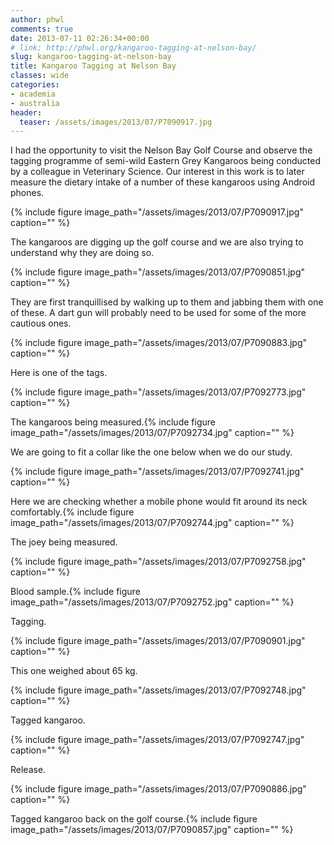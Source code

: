 ```yaml
---
author: phwl
comments: true
date: 2013-07-11 02:26:34+00:00
# link: http://phwl.org/kangaroo-tagging-at-nelson-bay/
slug: kangaroo-tagging-at-nelson-bay
title: Kangaroo Tagging at Nelson Bay
classes: wide
categories:
- academia
- australia
header:
  teaser: /assets/images/2013/07/P7090917.jpg
---
```


I had the opportunity to visit the Nelson Bay Golf Course and observe the tagging programme of semi-wild Eastern Grey Kangaroos being conducted by a colleague in Veterinary Science. Our interest in this work is to later measure the dietary intake of a number of these kangaroos using Android phones.

{% include figure image_path="/assets/images/2013/07/P7090917.jpg" caption="" %}

The kangaroos are digging up the golf course and we are also trying to understand why they are doing so.

{% include figure image_path="/assets/images/2013/07/P7090851.jpg" caption="" %}

They are first tranquillised by walking up to them and jabbing them with one of these. A dart gun will probably need to be used for some of the more cautious ones.

{% include figure image_path="/assets/images/2013/07/P7090883.jpg" caption="" %}

Here is one of the tags.

{% include figure image_path="/assets/images/2013/07/P7092773.jpg" caption="" %}

The kangaroos being measured.{% include figure image_path="/assets/images/2013/07/P7092734.jpg" caption="" %}

We are going to fit a collar like the one below when we do our study.

{% include figure image_path="/assets/images/2013/07/P7092741.jpg" caption="" %}

Here we are checking whether a mobile phone would fit around its neck comfortably.{% include figure image_path="/assets/images/2013/07/P7092744.jpg" caption="" %}

The joey being measured.

{% include figure image_path="/assets/images/2013/07/P7092758.jpg" caption="" %}

Blood sample.{% include figure image_path="/assets/images/2013/07/P7092752.jpg" caption="" %}

Tagging.

{% include figure image_path="/assets/images/2013/07/P7090901.jpg" caption="" %}

This one weighed about 65 kg.

{% include figure image_path="/assets/images/2013/07/P7092748.jpg" caption="" %}

Tagged kangaroo.

{% include figure image_path="/assets/images/2013/07/P7092747.jpg" caption="" %}

Release.

{% include figure image_path="/assets/images/2013/07/P7090886.jpg" caption="" %}

Tagged kangaroo back on the golf course.{% include figure image_path="/assets/images/2013/07/P7090857.jpg" caption="" %}
